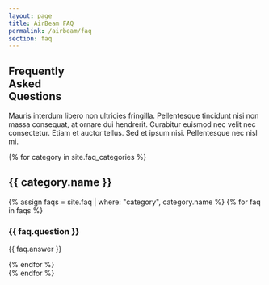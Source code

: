 ```yaml
---
layout: page
title: AirBeam FAQ
permalink: /airbeam/faq
section: faq
---
```

<section class="panel panel--faq-intro u--bg-green">
  <div class="split--50 split--paddding-right">
    <h1 class="heading heading--large">
      Frequently
      <br />
      Asked
      <br />
      Questions
    </h1>
  </div>

  <div class="split--50">
    <p class="heading heading--small">
      Mauris interdum libero non ultricies fringilla. Pellentesque tincidunt nisi non massa consequat, at ornare dui hendrerit. Curabitur euismod nec velit nec consectetur. Etiam et auctor tellus. Sed et ipsum nisi. Pellentesque nec nisl mi.
    </p>
  </div>
</section>

<section class="panel faq">
  {% for category in site.faq_categories %}
    <div class="faq__category js--faq-section">
      <h2 class="heading heading--capitilized faq__category-name js--faq-heading">{{ category.name }}</h2>
      {% assign faqs = site.faq | where: "category", category.name %}
      {% for faq in faqs %}
        <h3 class="heading heading--small faq__question">{{ faq.question }}</h3>
        <p class="p--body">
          {{ faq.answer }}
        </p>
      {% endfor %}
    </div>
  {% endfor %}
</section>

<script defer type="text/javascript" src="/assets/js/accordion.js"></script>
